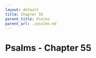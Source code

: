 ```yaml
---
layout: default
title: Chapter 55
parent_title: Psalms
parent_url: ./psalms.md
---
```


# Psalms - Chapter 55
